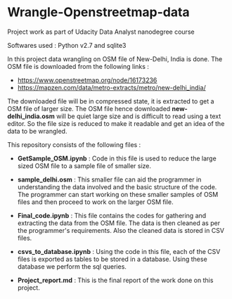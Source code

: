 # Wrangle-Openstreetmap-data
Project work as part of Udacity Data Analyst nanodegree course

Softwares used : Python v2.7 and sqlite3

In this project data wrangling on OSM file of New-Delhi, India is done. The OSM file is downloaded from the following links :
* https://www.openstreetmap.org/node/16173236
* https://mapzen.com/data/metro-extracts/metro/new-delhi_india/

The downloaded file will be in compressed state, it is extracted to get a OSM file of larger size. The OSM file hence downloaded 
__new-delhi_india.osm__ will be quiet large size and is difficult to read using a text editor. So the file size is reduced to make it 
readable and get an idea of the data to be wrangled.

This repository consists of the following files : 

-  __GetSample_OSM.ipynb__ : Code in this file is used to reduce the large sized OSM file to a sample file of smaller size. 

- __sample_delhi.osm__ : This smaller file can aid the programmer in understanding the data involved and the basic structure of the code.
The programmer can start working on these smaller samples of OSM files and then proceed to work on the larger OSM file.

- __Final_code.ipynb__ : This file contains the codes for gathering and extracting the data from the OSM file. The data is then cleaned 
as per the programmer's requirements. Also the cleaned data is stored in CSV files.

- __csvs_to_database.ipynb__ : Using the code in this file, each of the CSV files is exported as tables to be stored in a database. Using 
these database we perform the sql queries.

- __Project_report.md__ : This is the final report of the work done on this project.



 


